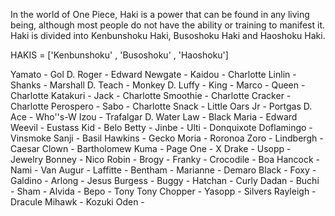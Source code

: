In the world of One Piece, Haki is a power that can be found in any living being, although most people do not have the 
ability or training to manifest it. Haki is divided into Kenbunshoku Haki, Busoshoku Haki and Haoshoku Haki.

HAKIS = ['Kenbunshoku' , 'Busoshoku' , 'Haoshoku']

Yamato - 
Gol D. Roger - 
Edward Newgate - 
Kaidou - 
Charlotte Linlin - 
Shanks - 
Marshall D. Teach - 
Monkey D. Luffy - 
King - 
Marco - 
Queen - 
Charlotte Katakuri - 
Jack - 
Charlotte Smoothie - 
Charlotte Cracker - 
Charlotte Perospero - 
Sabo - 
Charlotte Snack - 
Little Oars Jr - 
Portgas D. Ace - 
Who''s-W
Izou - 
Trafalgar D. Water Law - 
Black Maria - 
Edward Weevil - 
Eustass Kid - 
Belo Betty - 
Jinbe - 
Ulti - 
Donquixote Doflamingo - 
Vinsmoke Sanji - 
Basil Hawkins - 
Gecko Moria - 
Roronoa Zoro - 
Lindbergh - 
Caesar Clown - 
Bartholomew Kuma - 
Page One - 
X Drake - 
Usopp - 
Jewelry Bonney - 
Nico Robin - 
Brogy - 
Franky - 
Crocodile - 
Boa Hancock - 
Nami - 
Van Augur - 
Laffitte - 
Bentham - 
Marianne - 
Demaro Black - 
Foxy - 
Galdino - 
Arlong - 
Jesus Burgess - 
Buggy - 
Hatchan - 
Curly Dadan - 
Buchi - 
Sham - 
Alvida - 
Bepo - 
Tony Tony Chopper - 
Yasopp - 
Silvers Rayleigh - 
Dracule Mihawk - 
Kozuki Oden - 
